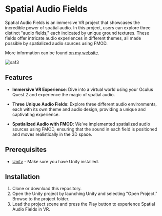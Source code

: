 # Spatial Audio Fields

Spatial Audio Fields is an immersive VR project that showcases the incredible power of spatial audio. In this project, users can explore three distinct "audio fields," each indicated by unique ground textures. These fields offer intricate audio experiences in different themes, all made possible by spatialized audio sources using FMOD.

More information can be found [on my website](https://lucafroesler.com/projects/spatial-audio-fields).

![saf3](https://github.com/user-attachments/assets/6c69adab-62e7-4878-b4b0-1fcb3f453dbc)

## Features

- **Immersive VR Experience**: Dive into a virtual world using your Oculus Quest 2 and experience the magic of spatial audio.

- **Three Unique Audio Fields**: Explore three different audio environments, each with its own theme and audio design, providing a unique and captivating experience.

- **Spatialized Audio with FMOD**: We've implemented spatialized audio sources using FMOD, ensuring that the sound in each field is positioned and moves realistically in the 3D space.


## Prerequisites

- [Unity](https://unity.com/) - Make sure you have Unity installed.

## Installation

1. Clone or download this repository.
2. Open the Unity project by launching Unity and selecting "Open Project." Browse to the project folder.
4. Load the project scene and press the Play button to experience Spatial Audio Fields in VR.
